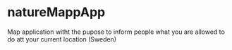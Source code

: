 # natureMappApp
Map application witht the pupose to inform people what you are allowed to do att your current location (Sweden)
